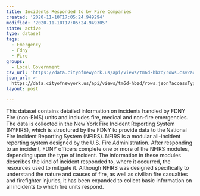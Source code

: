 ```yaml
---
title: Incidents Responded to by Fire Companies
created: '2020-11-10T17:05:24.949294'
modified: '2020-11-10T17:05:24.949305'
state: active
type: dataset
tags:
  - Emergency
  - Fdny
  - Fire
groups:
  - Local Government
csv_url: 'https://data.cityofnewyork.us/api/views/tm6d-hbzd/rows.csv?accessType=DOWNLOAD'
json_url: >-
  https://data.cityofnewyork.us/api/views/tm6d-hbzd/rows.json?accessType=DOWNLOAD
layout: post

---
```

This dataset contains detailed information on incidents handled by FDNY Fire (non-EMS) units and includes fire, medical and non-fire emergencies. The data is collected in the New York Fire Incident Reporting System (NYFIRS), which is structured by the FDNY to provide data to the National Fire Incident Reporting System (NFIRS).  NFIRS is a modular all-incident reporting system designed by the U.S. Fire Administration. After responding to an incident, FDNY officers complete one or more of the NFIRS modules, depending upon the type of incident. The information in these modules describes the kind of incident responded to, where it occurred, the resources used to mitigate it.  Although NFIRS was designed specifically to understand the nature and causes of fire, as well as civilian fire casualties and firefighter injuries, it has been expanded to collect basic information on all incidents to which fire units respond.
